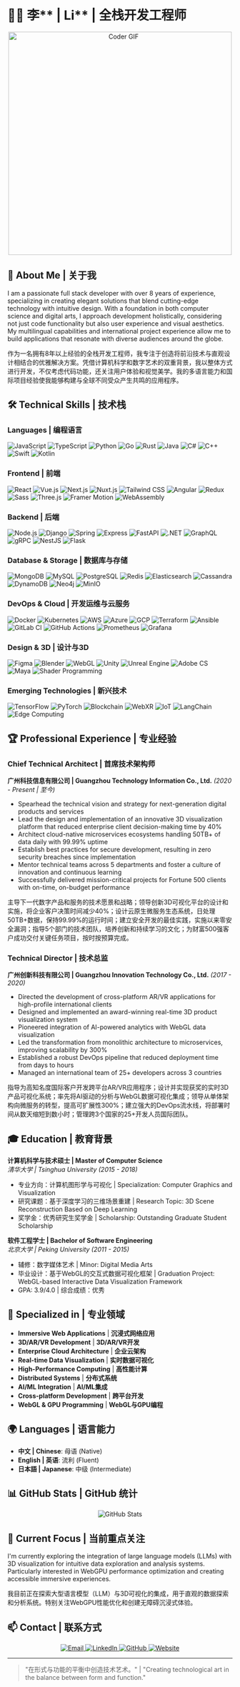 # 👨‍💻 李** | Li** | 全栈开发工程师 

<div align="center">
  <img src="https://media.giphy.com/media/SWoSkN6DxTszqIKEqv/giphy.gif" alt="Coder GIF" width="500">
</div>

## 🚀 About Me | 关于我
I am a passionate full stack developer with over 8 years of experience, specializing in creating elegant solutions that blend cutting-edge technology with intuitive design. With a foundation in both computer science and digital arts, I approach development holistically, considering not just code functionality but also user experience and visual aesthetics. My multilingual capabilities and international project experience allow me to build applications that resonate with diverse audiences around the globe.

作为一名拥有8年以上经验的全栈开发工程师，我专注于创造将前沿技术与直观设计相结合的优雅解决方案。凭借计算机科学和数字艺术的双重背景，我以整体方式进行开发，不仅考虑代码功能，还关注用户体验和视觉美学。我的多语言能力和国际项目经验使我能够构建与全球不同受众产生共鸣的应用程序。

## 🛠️ Technical Skills | 技术栈

### Languages | 编程语言
<p align="left">
  <img src="https://img.shields.io/badge/JavaScript-F7DF1E?style=for-the-badge&logo=javascript&logoColor=black" alt="JavaScript" />
  <img src="https://img.shields.io/badge/TypeScript-007ACC?style=for-the-badge&logo=typescript&logoColor=white" alt="TypeScript" />
  <img src="https://img.shields.io/badge/Python-3776AB?style=for-the-badge&logo=python&logoColor=white" alt="Python" />
  <img src="https://img.shields.io/badge/Go-00ADD8?style=for-the-badge&logo=go&logoColor=white" alt="Go" />
  <img src="https://img.shields.io/badge/Rust-000000?style=for-the-badge&logo=rust&logoColor=white" alt="Rust" />
  <img src="https://img.shields.io/badge/Java-ED8B00?style=for-the-badge&logo=openjdk&logoColor=white" alt="Java" />
  <img src="https://img.shields.io/badge/C%23-239120?style=for-the-badge&logo=c-sharp&logoColor=white" alt="C#" />
  <img src="https://img.shields.io/badge/C++-00599C?style=for-the-badge&logo=c%2B%2B&logoColor=white" alt="C++" />
  <img src="https://img.shields.io/badge/Swift-FA7343?style=for-the-badge&logo=swift&logoColor=white" alt="Swift" />
  <img src="https://img.shields.io/badge/Kotlin-7F52FF?style=for-the-badge&logo=kotlin&logoColor=white" alt="Kotlin" />
</p>

### Frontend | 前端
<p align="left">
  <img src="https://img.shields.io/badge/React-20232A?style=for-the-badge&logo=react&logoColor=61DAFB" alt="React" />
  <img src="https://img.shields.io/badge/Vue.js-35495E?style=for-the-badge&logo=vue.js&logoColor=4FC08D" alt="Vue.js" />
  <img src="https://img.shields.io/badge/Next.js-000000?style=for-the-badge&logo=next.js&logoColor=white" alt="Next.js" />
  <img src="https://img.shields.io/badge/Nuxt.js-00C58E?style=for-the-badge&logo=nuxt.js&logoColor=white" alt="Nuxt.js" />
  <img src="https://img.shields.io/badge/Tailwind_CSS-38B2AC?style=for-the-badge&logo=tailwind-css&logoColor=white" alt="Tailwind CSS" />
  <img src="https://img.shields.io/badge/Angular-DD0031?style=for-the-badge&logo=angular&logoColor=white" alt="Angular" />
  <img src="https://img.shields.io/badge/Redux-593D88?style=for-the-badge&logo=redux&logoColor=white" alt="Redux" />
  <img src="https://img.shields.io/badge/Sass-CC6699?style=for-the-badge&logo=sass&logoColor=white" alt="Sass" />
  <img src="https://img.shields.io/badge/Three.js-000000?style=for-the-badge&logo=three.js&logoColor=white" alt="Three.js" />
  <img src="https://img.shields.io/badge/Framer_Motion-0055FF?style=for-the-badge&logo=framer&logoColor=white" alt="Framer Motion" />
  <img src="https://img.shields.io/badge/WebAssembly-654FF0?style=for-the-badge&logo=webassembly&logoColor=white" alt="WebAssembly" />
</p>

### Backend | 后端
<p align="left">
  <img src="https://img.shields.io/badge/Node.js-339933?style=for-the-badge&logo=node.js&logoColor=white" alt="Node.js" />
  <img src="https://img.shields.io/badge/Django-092E20?style=for-the-badge&logo=django&logoColor=white" alt="Django" />
  <img src="https://img.shields.io/badge/Spring-6DB33F?style=for-the-badge&logo=spring&logoColor=white" alt="Spring" />
  <img src="https://img.shields.io/badge/Express-000000?style=for-the-badge&logo=express&logoColor=white" alt="Express" />
  <img src="https://img.shields.io/badge/FastAPI-009688?style=for-the-badge&logo=fastapi&logoColor=white" alt="FastAPI" />
  <img src="https://img.shields.io/badge/.NET-5C2D91?style=for-the-badge&logo=.net&logoColor=white" alt=".NET" />
  <img src="https://img.shields.io/badge/GraphQL-E10098?style=for-the-badge&logo=graphql&logoColor=white" alt="GraphQL" />
  <img src="https://img.shields.io/badge/gRPC-4285F4?style=for-the-badge&logo=google&logoColor=white" alt="gRPC" />
  <img src="https://img.shields.io/badge/NestJS-E0234E?style=for-the-badge&logo=nestjs&logoColor=white" alt="NestJS" />
  <img src="https://img.shields.io/badge/Flask-000000?style=for-the-badge&logo=flask&logoColor=white" alt="Flask" />
</p>

### Database & Storage | 数据库与存储
<p align="left">
  <img src="https://img.shields.io/badge/MongoDB-4EA94B?style=for-the-badge&logo=mongodb&logoColor=white" alt="MongoDB" />
  <img src="https://img.shields.io/badge/MySQL-4479A1?style=for-the-badge&logo=mysql&logoColor=white" alt="MySQL" />
  <img src="https://img.shields.io/badge/PostgreSQL-316192?style=for-the-badge&logo=postgresql&logoColor=white" alt="PostgreSQL" />
  <img src="https://img.shields.io/badge/Redis-DC382D?style=for-the-badge&logo=redis&logoColor=white" alt="Redis" />
  <img src="https://img.shields.io/badge/Elasticsearch-005571?style=for-the-badge&logo=elasticsearch&logoColor=white" alt="Elasticsearch" />
  <img src="https://img.shields.io/badge/Cassandra-1287B1?style=for-the-badge&logo=apache-cassandra&logoColor=white" alt="Cassandra" />
  <img src="https://img.shields.io/badge/DynamoDB-4053D6?style=for-the-badge&logo=amazon-dynamodb&logoColor=white" alt="DynamoDB" />
  <img src="https://img.shields.io/badge/Neo4j-008CC1?style=for-the-badge&logo=neo4j&logoColor=white" alt="Neo4j" />
  <img src="https://img.shields.io/badge/MinIO-C72E49?style=for-the-badge&logo=minio&logoColor=white" alt="MinIO" />
</p>

### DevOps & Cloud | 开发运维与云服务
<p align="left">
  <img src="https://img.shields.io/badge/Docker-2496ED?style=for-the-badge&logo=docker&logoColor=white" alt="Docker" />
  <img src="https://img.shields.io/badge/Kubernetes-326CE5?style=for-the-badge&logo=kubernetes&logoColor=white" alt="Kubernetes" />
  <img src="https://img.shields.io/badge/AWS-232F3E?style=for-the-badge&logo=amazon-aws&logoColor=white" alt="AWS" />
  <img src="https://img.shields.io/badge/Azure-0078D4?style=for-the-badge&logo=microsoft-azure&logoColor=white" alt="Azure" />
  <img src="https://img.shields.io/badge/Google_Cloud-4285F4?style=for-the-badge&logo=google-cloud&logoColor=white" alt="GCP" />
  <img src="https://img.shields.io/badge/Terraform-7B42BC?style=for-the-badge&logo=terraform&logoColor=white" alt="Terraform" />
  <img src="https://img.shields.io/badge/Ansible-EE0000?style=for-the-badge&logo=ansible&logoColor=white" alt="Ansible" />
  <img src="https://img.shields.io/badge/GitLab_CI-FCA121?style=for-the-badge&logo=gitlab&logoColor=white" alt="GitLab CI" />
  <img src="https://img.shields.io/badge/GitHub_Actions-2088FF?style=for-the-badge&logo=github-actions&logoColor=white" alt="GitHub Actions" />
  <img src="https://img.shields.io/badge/Prometheus-E6522C?style=for-the-badge&logo=prometheus&logoColor=white" alt="Prometheus" />
  <img src="https://img.shields.io/badge/Grafana-F46800?style=for-the-badge&logo=grafana&logoColor=white" alt="Grafana" />
</p>

### Design & 3D | 设计与3D
<p align="left">
  <img src="https://img.shields.io/badge/Figma-F24E1E?style=for-the-badge&logo=figma&logoColor=white" alt="Figma" />
  <img src="https://img.shields.io/badge/Blender-F5792A?style=for-the-badge&logo=blender&logoColor=white" alt="Blender" />
  <img src="https://img.shields.io/badge/WebGL-990000?style=for-the-badge&logo=webgl&logoColor=white" alt="WebGL" />
  <img src="https://img.shields.io/badge/Unity-000000?style=for-the-badge&logo=unity&logoColor=white" alt="Unity" />
  <img src="https://img.shields.io/badge/Unreal_Engine-313131?style=for-the-badge&logo=unreal-engine&logoColor=white" alt="Unreal Engine" />
  <img src="https://img.shields.io/badge/Adobe_Creative_Suite-DA1F26?style=for-the-badge&logo=adobe&logoColor=white" alt="Adobe CS" />
  <img src="https://img.shields.io/badge/Autodesk_Maya-00C8FF?style=for-the-badge&logo=autodesk&logoColor=white" alt="Maya" />
  <img src="https://img.shields.io/badge/Shader_Programming-8B00FF?style=for-the-badge&logo=opengl&logoColor=white" alt="Shader Programming" />
</p>

### Emerging Technologies | 新兴技术
<p align="left">
  <img src="https://img.shields.io/badge/TensorFlow-FF6F00?style=for-the-badge&logo=tensorflow&logoColor=white" alt="TensorFlow" />
  <img src="https://img.shields.io/badge/PyTorch-EE4C2C?style=for-the-badge&logo=pytorch&logoColor=white" alt="PyTorch" />
  <img src="https://img.shields.io/badge/Blockchain-121D33?style=for-the-badge&logo=ethereum&logoColor=white" alt="Blockchain" />
  <img src="https://img.shields.io/badge/WebXR-000000?style=for-the-badge&logo=webxr&logoColor=white" alt="WebXR" />
  <img src="https://img.shields.io/badge/IoT-010101?style=for-the-badge&logo=arduino&logoColor=white" alt="IoT" />
  <img src="https://img.shields.io/badge/LangChain-000000?style=for-the-badge&logo=chainlink&logoColor=white" alt="LangChain" />
  <img src="https://img.shields.io/badge/Edge_Computing-0078D7?style=for-the-badge&logo=microsoft-edge&logoColor=white" alt="Edge Computing" />
</p>

## 🏆 Professional Experience | 专业经验

### Chief Technical Architect | 首席技术架构师
**广州科技信息有限公司 | Guangzhou Technology Information Co., Ltd.** _(2020 - Present | 至今)_
- Spearhead the technical vision and strategy for next-generation digital products and services
- Lead the design and implementation of an innovative 3D visualization platform that reduced enterprise client decision-making time by 40%
- Architect cloud-native microservices ecosystems handling 50TB+ of data daily with 99.99% uptime
- Establish best practices for secure development, resulting in zero security breaches since implementation
- Mentor technical teams across 5 departments and foster a culture of innovation and continuous learning
- Successfully delivered mission-critical projects for Fortune 500 clients with on-time, on-budget performance

主导下一代数字产品和服务的技术愿景和战略；领导创新3D可视化平台的设计和实施，将企业客户决策时间减少40%；设计云原生微服务生态系统，日处理50TB+数据，保持99.99%的运行时间；建立安全开发的最佳实践，实施以来零安全漏洞；指导5个部门的技术团队，培养创新和持续学习的文化；为财富500强客户成功交付关键任务项目，按时按预算完成。

### Technical Director | 技术总监
**广州创新科技有限公司 | Guangzhou Innovation Technology Co., Ltd.** _(2017 - 2020)_
- Directed the development of cross-platform AR/VR applications for high-profile international clients
- Designed and implemented an award-winning real-time 3D product visualization system
- Pioneered integration of AI-powered analytics with WebGL data visualization
- Led the transformation from monolithic architecture to microservices, improving scalability by 300%
- Established a robust DevOps pipeline that reduced deployment time from days to hours
- Managed an international team of 25+ developers across 3 countries

指导为高知名度国际客户开发跨平台AR/VR应用程序；设计并实现获奖的实时3D产品可视化系统；率先将AI驱动的分析与WebGL数据可视化集成；领导从单体架构向微服务的转型，提高可扩展性300%；建立强大的DevOps流水线，将部署时间从数天缩短到数小时；管理跨3个国家的25+开发人员国际团队。

## 🎓 Education | 教育背景
**计算机科学与技术硕士 | Master of Computer Science**  
_清华大学 | Tsinghua University_ _(2015 - 2018)_
- 专业方向：计算机图形学与可视化 | Specialization: Computer Graphics and Visualization
- 研究课题：基于深度学习的三维场景重建 | Research Topic: 3D Scene Reconstruction Based on Deep Learning
- 奖学金：优秀研究生奖学金 | Scholarship: Outstanding Graduate Student Scholarship

**软件工程学士 | Bachelor of Software Engineering**  
_北京大学 | Peking University_ _(2011 - 2015)_
- 辅修：数字媒体艺术 | Minor: Digital Media Arts
- 毕业设计：基于WebGL的交互式数据可视化框架 | Graduation Project: WebGL-based Interactive Data Visualization Framework
- GPA: 3.9/4.0 | 综合成绩：优秀

## 💼 Specialized in | 专业领域
- **Immersive Web Applications** | **沉浸式网络应用**
- **3D/AR/VR Development** | **3D/AR/VR开发**
- **Enterprise Cloud Architecture** | **企业云架构**
- **Real-time Data Visualization** | **实时数据可视化**
- **High-Performance Computing** | **高性能计算**
- **Distributed Systems** | **分布式系统**
- **AI/ML Integration** | **AI/ML集成**
- **Cross-platform Development** | **跨平台开发**
- **WebGL & GPU Programming** | **WebGL与GPU编程**

## 🌍 Languages | 语言能力
- **中文 | Chinese**: 母语 (Native)
- **English | 英语**: 流利 (Fluent)
- **日本語 | Japanese**: 中级 (Intermediate)

## 📊 GitHub Stats | GitHub 统计
<p align="center">
  <img src="https://github-readme-stats-sigma-five.vercel.app/api?username=tlkppm&show_icons=true&theme=radical" alt="GitHub Stats" />
</p>

## 🔭 Current Focus | 当前重点关注
I'm currently exploring the integration of large language models (LLMs) with 3D visualization for intuitive data exploration and analysis systems. Particularly interested in WebGPU performance optimization and creating accessible immersive experiences.

我目前正在探索大型语言模型（LLM）与3D可视化的集成，用于直观的数据探索和分析系统。特别关注WebGPU性能优化和创建无障碍沉浸式体验。

## 📫 Contact | 联系方式
<p align="center">
  <a href="mailto:li@gztech.info">
    <img src="https://img.shields.io/badge/Email-D14836?style=for-the-badge&logo=gmail&logoColor=white" alt="Email" />
  </a>
  <a href="https://linkedin.com/in/tlkppm">
    <img src="https://img.shields.io/badge/LinkedIn-0077B5?style=for-the-badge&logo=linkedin&logoColor=white" alt="LinkedIn" />
  </a>
  <a href="https://bgithub.xyz/tlkppm">
    <img src="https://img.shields.io/badge/GitHub-100000?style=for-the-badge&logo=github&logoColor=white" alt="GitHub" />
  </a>
  <a href="https://tlkppm.dev">
    <img src="https://img.shields.io/badge/Website-000000?style=for-the-badge&logo=About.me&logoColor=white" alt="Website" />
  </a>
</p>

---

> "在形式与功能的平衡中创造技术艺术。" | "Creating technological art in the balance between form and function."
